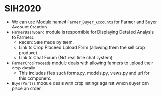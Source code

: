 # SIH2020


* We can use Module named `Farmer_Buyer_Accounts` for Farmer and Buyer Account Creation
* `FarmerDashBoard` module is responsible for Displaying Detailed Analysis to Farmers. 
   * Recent Sale made by them. 
   * Link to Crop Proceed Upload Form (allowing them the sell crop produce) 
   * Link to Chat Forum (Not real time chat system)
* `FarmerCropProceeds` module  deals with  allowing farmers to upload their crop details  
    * This includes files such forms.py, models.py, views.py and url for this component. 
* `BuyerPortal` module deals with crop listings against which buyer can place an order.    